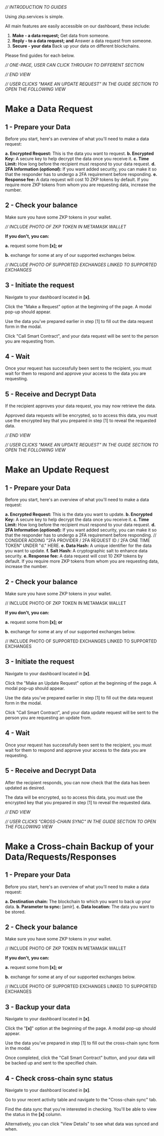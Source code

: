 *// INTRODUCTION TO GUIDES*

Using zkp.services is simple.

All main features are easily accessible on our dashboard, these include:

1. **Make - a data request;**
   Get data from someone.
2. **Reply - to a data request; and**
   Answer a data request from someone.
3. **Secure - your data**
   Back up your data on different blockchains.

Please find guides for each below.

*// ONE-PAGE, USER CAN CLICK THROUGH TO DIFFERENT SECTION*

*// END VIEW*

*// USER CLICKS "MAKE AN UPDATE REQUEST" IN THE GUIDE SECTION TO OPEN THE FOLLOWING VIEW*

# Make a Data Request

## 1 - Prepare your Data

Before you start, here's an overview of what you'll need to make a data request:

**a. Encrypted Request:** This is the data you want to request.
**b. Encrypted Key:** A secure key to help decrypt the data once you receive it.
**c. Time Limit:** How long before the recipient must respond to your data request.
**d. 2FA Information (*optional*):** If you want added security, you can make it so that the responder has to undergo a 2FA requirement before responding.
**e. Response fee:** A data request will cost 10 ZKP tokens by default. If you require more ZKP tokens from whom you are requesting data, increase the number.

## 2 - Check your balance

Make sure you have some ZKP tokens in your wallet.

*// INCLUDE PHOTO OF ZKP TOKEN IN METAMASK WALLET*

**If you don't, you can:**

**a.** request some from **\[x]; or**

**b.** exchange for some at any of our supported exchanges below.

*// INCLUDE PHOTO OF SUPPORTED EXCHANGES LINKED TO SUPPORTED EXCHANGES*

## 3 - Initiate the request

Navigate to your dashboard located in **\[x]**.

Click the "Make a Request" option at the beginning of the page. A modal pop-up should appear.

Use the data you've prepared earlier in step \[1] to fill out the data request form in the modal.

Click "Call Smart Contract", and your data request will be sent to the person you are requesting from.

## **4 - Wait**

Once your request has successfully been sent to the recipient, you must wait for them to respond and approve your access to the data you are requesting.

## **5 - Receive and Decrypt Data**

If the recipient approves your data request, you may now retrieve the data.

Approved data requests will be encrypted, so to access this data, you must use the encrypted key that you prepared in step \[1] to reveal the requested data.

*// END VIEW*

*// USER CLICKS "MAKE AN UPDATE REQUEST" IN THE GUIDE SECTION TO OPEN THE FOLLOWING VIEW*

# Make an Update Request

## 1 - Prepare your Data

Before you start, here's an overview of what you'll need to make a data request:

**a. Encrypted Request:** This is the data you want to update.
**b. Encrypted Key:** A secure key to help decrypt the data once you receive it.
**c. Time Limit:** How long before the recipient must respond to your data request.
**d. 2FA Information (*optional*):** If you want added security, you can make it so that the responder has to undergo a 2FA requirement before responding.
// CONSIDER ADDING "2FA PROVIDER / 2FA REQUEST ID / 2FA ONE TIME TOKEN" UNDER "d." HERE.
**e. Data Hash:** A unique identifier for the data you want to update.
**f. Salt Hash:** A cryptographic salt to enhance data security.
**e. Response fee:** A data request will cost 10 ZKP tokens by default. If you require more ZKP tokens from whom you are requesting data, increase the number.

## 2 - Check your balance

Make sure you have some ZKP tokens in your wallet.

// INCLUDE PHOTO OF ZKP TOKEN IN METAMASK WALLET

**If you don't, you can:**

**a.** request some from **\[x]; or**

**b.** exchange for some at any of our supported exchanges below.

// INCLUDE PHOTO OF SUPPORTED EXCHANGES LINKED TO SUPPORTED EXCHANGES

## 3 - Initiate the request

Navigate to your dashboard located in **\[x]**.

Click the "Make an Update Request" option at the beginning of the page. A modal pop-up should appear.

Use the data you've prepared earlier in step \[1] to fill out the data request form in the modal.

Click "Call Smart Contract", and your data update request will be sent to the person you are requesting an update from.

## **4 - Wait**

Once your request has successfully been sent to the recipient, you must wait for them to respond and approve your access to the data you are requesting.

## 5 - Receive and Decrypt Data

After the recipient responds, you can now check that the data has been updated as desired.

The data will be encrypted, so to access this data, you must use the encrypted key that you prepared in step \[1] to reveal the requested data.

*// END VIEW*

*// USER CLICKS "CROSS-CHAIN SYNC" IN THE GUIDE SECTION TO OPEN THE FOLLOWING VIEW*

# Make a Cross-chain Backup of your Data/Requests/Responses

## 1 - Prepare your Data

Before you start, here's an overview of what you'll need to make a data request:

**a. Destination chain:** The blockchain to which you want to back up your data.
**b. Parameter to sync:** \[amir].
**c. Data location:** The data you want to be stored.

## 2 - Check your balance

Make sure you have some ZKP tokens in your wallet.

// INCLUDE PHOTO OF ZKP TOKEN IN METAMASK WALLET

**If you don't, you can:**

**a.** request some from **\[x]; or**

**b.** exchange for some at any of our supported exchanges below.

// INCLUDE PHOTO OF SUPPORTED EXCHANGES LINKED TO SUPPORTED EXCHANGES

## 3 - Backup your data

Navigate to your dashboard located in **\[x]**.

Click the "**\[x]**" option at the beginning of the page. A modal pop-up should appear.

Use the data you've prepared in step \[1] to fill out the cross-chain sync form in the modal.

Once completed, click the "Call Smart Contract" button, and your data will be backed up and sent to the specified chain.

## 4 - Check cross-chain sync status

Navigate to your dashboard located in **\[x]**.

Go to your recent activity table and navigate to the "Cross-chain sync" tab.

Find the data sync that you're interested in checking. You'll be able to view the status in the **\[x]** column.

Alternatively, you can click "View Details" to see what data was synced and when.
